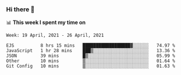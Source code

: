 ### Hi there 👋

📊 __This week I spent my time on__
<!--START_SECTION:waka-->
```text
Week: 19 April, 2021 - 26 April, 2021

EJS          8 hrs 15 mins   ██████████████████▓░░░░░░   74.97 % 
JavaScript   1 hr 28 mins    ███▒░░░░░░░░░░░░░░░░░░░░░   13.36 % 
JSON         39 mins         █▒░░░░░░░░░░░░░░░░░░░░░░░   05.99 % 
Other        10 mins         ▒░░░░░░░░░░░░░░░░░░░░░░░░   01.64 % 
Git Config   10 mins         ▒░░░░░░░░░░░░░░░░░░░░░░░░   01.63 % 
```
<!--END_SECTION:waka-->
<!--
**SREEHARI-M-S/SREEHARI-M-S** is a ✨ _special_ ✨ repository because its `README.md` (this file) appears on your GitHub profile.

Here are some ideas to get you started:

- 🔭 I’m currently working on ...
- 🌱 I’m currently learning ...
- 👯 I’m looking to collaborate on ...
- 🤔 I’m looking for help with ...
- 💬 Ask me about ...
- 📫 How to reach me: ...
- 😄 Pronouns: ...
- ⚡ Fun fact: ...
-->
